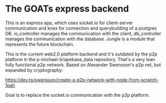 # The GOATs express backend

This is an express app, which uses socket.io for client-server communication and knex for connection and querybuilding of a postgres DB.
io_controller manages the communication with the client, db_controller manages the communication with the database. Jungle is a module that
represents the future blockchain. 

This is the current web2.0 platform backend and it's outdated by the p2p platform in the p-michael-b/apebase_data repository. That's a very lean 
fully functional p2p network. Based on Alexander Swensson's p2p net, but expanded by cryptography:

https://dev.to/swensson/create-a-p2p-network-with-node-from-scratch-1pah

Goal is to replace the socket.io communication with the p2p platform. 